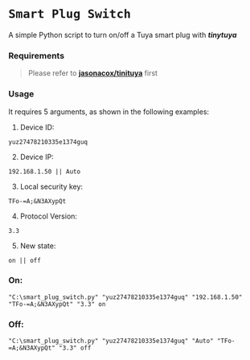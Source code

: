# `Smart Plug Switch`

A simple Python script to turn on/off a Tuya smart plug with _**tinytuya**_

### Requirements
> Please refer to **[jasonacox/tinituya](https://github.com/jasonacox/tinytuya)** first

### Usage

It requires 5 arguments, as shown in the following examples:
1. Device ID:
```
yuz27478210335e1374guq
```
2. Device IP:
```
192.168.1.50 || Auto
```
3. Local security key:
```
TFo-=A;&N3AXypQt
```
4. Protocol Version:
```
3.3
```
5. New state:
```
on || off
```

### On:

```
"C:\smart_plug_switch.py" "yuz27478210335e1374guq" "192.168.1.50" "TFo-=A;&N3AXypQt" "3.3" on
```

### Off:

```
"C:\smart_plug_switch.py" "yuz27478210335e1374guq" "Auto" "TFo-=A;&N3AXypQt" "3.3" off
```